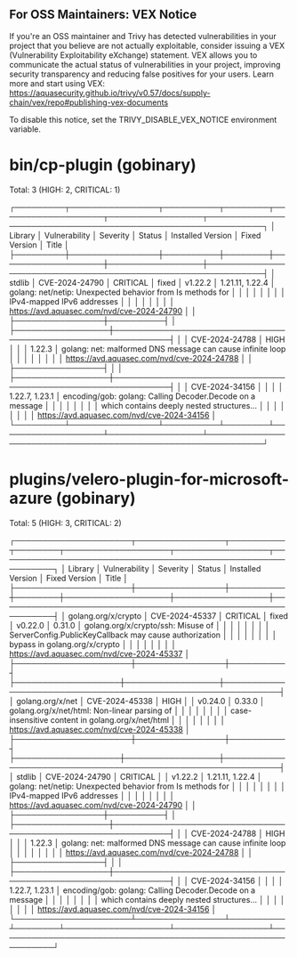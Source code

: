 
For OSS Maintainers: VEX Notice
--------------------------------
If you're an OSS maintainer and Trivy has detected vulnerabilities in your project that you believe are not actually exploitable, consider issuing a VEX (Vulnerability Exploitability eXchange) statement.
VEX allows you to communicate the actual status of vulnerabilities in your project, improving security transparency and reducing false positives for your users.
Learn more and start using VEX: https://aquasecurity.github.io/trivy/v0.57/docs/supply-chain/vex/repo#publishing-vex-documents

To disable this notice, set the TRIVY_DISABLE_VEX_NOTICE environment variable.


bin/cp-plugin (gobinary)
========================
Total: 3 (HIGH: 2, CRITICAL: 1)

┌─────────┬────────────────┬──────────┬────────┬───────────────────┬─────────────────┬────────────────────────────────────────────────────────────┐
│ Library │ Vulnerability  │ Severity │ Status │ Installed Version │  Fixed Version  │                           Title                            │
├─────────┼────────────────┼──────────┼────────┼───────────────────┼─────────────────┼────────────────────────────────────────────────────────────┤
│ stdlib  │ CVE-2024-24790 │ CRITICAL │ fixed  │ v1.22.2           │ 1.21.11, 1.22.4 │ golang: net/netip: Unexpected behavior from Is methods for │
│         │                │          │        │                   │                 │ IPv4-mapped IPv6 addresses                                 │
│         │                │          │        │                   │                 │ https://avd.aquasec.com/nvd/cve-2024-24790                 │
│         ├────────────────┼──────────┤        │                   ├─────────────────┼────────────────────────────────────────────────────────────┤
│         │ CVE-2024-24788 │ HIGH     │        │                   │ 1.22.3          │ golang: net: malformed DNS message can cause infinite loop │
│         │                │          │        │                   │                 │ https://avd.aquasec.com/nvd/cve-2024-24788                 │
│         ├────────────────┤          │        │                   ├─────────────────┼────────────────────────────────────────────────────────────┤
│         │ CVE-2024-34156 │          │        │                   │ 1.22.7, 1.23.1  │ encoding/gob: golang: Calling Decoder.Decode on a message  │
│         │                │          │        │                   │                 │ which contains deeply nested structures...                 │
│         │                │          │        │                   │                 │ https://avd.aquasec.com/nvd/cve-2024-34156                 │
└─────────┴────────────────┴──────────┴────────┴───────────────────┴─────────────────┴────────────────────────────────────────────────────────────┘

plugins/velero-plugin-for-microsoft-azure (gobinary)
====================================================
Total: 5 (HIGH: 3, CRITICAL: 2)

┌─────────────────────┬────────────────┬──────────┬────────┬───────────────────┬─────────────────┬────────────────────────────────────────────────────────────┐
│       Library       │ Vulnerability  │ Severity │ Status │ Installed Version │  Fixed Version  │                           Title                            │
├─────────────────────┼────────────────┼──────────┼────────┼───────────────────┼─────────────────┼────────────────────────────────────────────────────────────┤
│ golang.org/x/crypto │ CVE-2024-45337 │ CRITICAL │ fixed  │ v0.22.0           │ 0.31.0          │ golang.org/x/crypto/ssh: Misuse of                         │
│                     │                │          │        │                   │                 │ ServerConfig.PublicKeyCallback may cause authorization     │
│                     │                │          │        │                   │                 │ bypass in golang.org/x/crypto                              │
│                     │                │          │        │                   │                 │ https://avd.aquasec.com/nvd/cve-2024-45337                 │
├─────────────────────┼────────────────┼──────────┤        ├───────────────────┼─────────────────┼────────────────────────────────────────────────────────────┤
│ golang.org/x/net    │ CVE-2024-45338 │ HIGH     │        │ v0.24.0           │ 0.33.0          │ golang.org/x/net/html: Non-linear parsing of               │
│                     │                │          │        │                   │                 │ case-insensitive content in golang.org/x/net/html          │
│                     │                │          │        │                   │                 │ https://avd.aquasec.com/nvd/cve-2024-45338                 │
├─────────────────────┼────────────────┼──────────┤        ├───────────────────┼─────────────────┼────────────────────────────────────────────────────────────┤
│ stdlib              │ CVE-2024-24790 │ CRITICAL │        │ v1.22.2           │ 1.21.11, 1.22.4 │ golang: net/netip: Unexpected behavior from Is methods for │
│                     │                │          │        │                   │                 │ IPv4-mapped IPv6 addresses                                 │
│                     │                │          │        │                   │                 │ https://avd.aquasec.com/nvd/cve-2024-24790                 │
│                     ├────────────────┼──────────┤        │                   ├─────────────────┼────────────────────────────────────────────────────────────┤
│                     │ CVE-2024-24788 │ HIGH     │        │                   │ 1.22.3          │ golang: net: malformed DNS message can cause infinite loop │
│                     │                │          │        │                   │                 │ https://avd.aquasec.com/nvd/cve-2024-24788                 │
│                     ├────────────────┤          │        │                   ├─────────────────┼────────────────────────────────────────────────────────────┤
│                     │ CVE-2024-34156 │          │        │                   │ 1.22.7, 1.23.1  │ encoding/gob: golang: Calling Decoder.Decode on a message  │
│                     │                │          │        │                   │                 │ which contains deeply nested structures...                 │
│                     │                │          │        │                   │                 │ https://avd.aquasec.com/nvd/cve-2024-34156                 │
└─────────────────────┴────────────────┴──────────┴────────┴───────────────────┴─────────────────┴────────────────────────────────────────────────────────────┘
